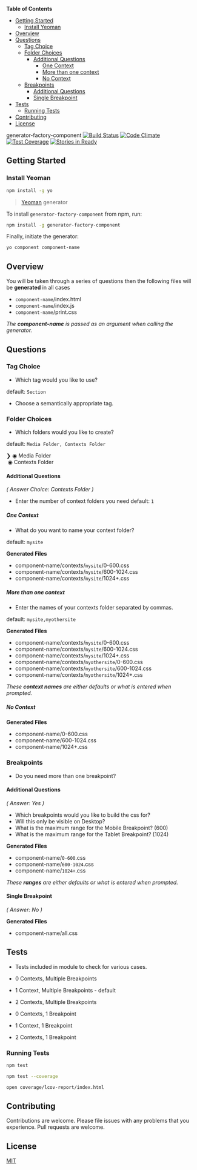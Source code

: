 <!-- START doctoc generated TOC please keep comment here to allow auto update -->
<!-- DON'T EDIT THIS SECTION, INSTEAD RE-RUN doctoc TO UPDATE -->
**Table of Contents**

- [Getting Started](#getting-started)
  - [Install Yeoman](#install-yeoman)
- [Overview](#overview)
- [Questions](#questions)
  - [Tag Choice](#tag-choice)
  - [Folder Choices](#folder-choices)
    - [Additional Questions](#additional-questions)
      - [One Context](#one-context)
      - [More than one context](#more-than-one-context)
      - [No Context](#no-context)
  - [Breakpoints](#breakpoints)
    - [Additional Questions](#additional-questions-1)
    - [Single Breakpoint](#single-viewport)
- [Tests](#tests)
  - [Running Tests](#running-tests)
- [Contributing](#contributing)
- [License](#license)

<!-- END doctoc generated TOC please keep comment here to allow auto update -->

 generator-factory-component [![Build Status](https://secure.travis-ci.org/techmsi/generator-factory-component.png?branch=master)](https://travis-ci.org/techmsi/generator-factory-component)
[![Code Climate](https://codeclimate.com/github/techmsi/generator-factory-component/badges/gpa.svg)](https://codeclimate.com/github/techmsi/generator-factory-component)
[![Test Coverage](https://codeclimate.com/github/techmsi/generator-factory-component/badges/coverage.svg)](https://codeclimate.com/github/techmsi/generator-factory-component)
[![Stories in Ready](https://badge.waffle.io/techmsi/generator-factory-component.png?label=ready&title=Ready)](https://waffle.io/techmsi/generator-factory-component)

## Getting Started

### Install Yeoman

```bash
npm install -g yo
```

>[Yeoman](http://yeoman.io) generator

To install `generator-factory-component` from npm, run:

```bash
npm install -g generator-factory-component
```

Finally, initiate the generator:

```bash
yo component component-name
```

## Overview
You will be taken through a series of questions then the following files will be **generated** in all cases

* `component-name`/index.html
* `component-name`/index.js
* `component-name`/print.css

_The **component-name** is passed as an argument when calling the generator._
## Questions

### Tag Choice
* Which tag would you like to use?

default: `Section`
* Choose a semantically appropriate tag.

### Folder Choices
* Which folders would you like to create?

default: `Media Folder, Contexts Folder`

❯&nbsp;&#9673; Media Folder <br/>
&nbsp;&#9673; Contexts Folder

#### Additional Questions
_( Answer Choice: Contexts Folder )_

* Enter the number of context folders you need
default: `1`

##### One Context
* What do you want to name your context folder?

default: `mysite`

**Generated Files**

* component-name/contexts/`mysite`/0-600.css
* component-name/contexts/`mysite`/600-1024.css
* component-name/contexts/`mysite`/1024+.css

##### More than one context
* Enter the names of your contexts folder separated by commas.

default: `mysite,myothersite`

**Generated Files**

* component-name/contexts/`mysite`/0-600.css
* component-name/contexts/`mysite`/600-1024.css
* component-name/contexts/`mysite`/1024+.css
* component-name/contexts/`myothersite`/0-600.css
* component-name/contexts/`myothersite`/600-1024.css
* component-name/contexts/`myothersite`/1024+.css


_These **context names** are either defaults or what is entered when prompted._

##### No Context

**Generated Files**

* component-name/0-600.css
* component-name/600-1024.css
* component-name/1024+.css

### Breakpoints
* Do you need more than one breakpoint?

#### Additional Questions
_( Answer: Yes )_

  - Which breakpoints would you like to build the css for?
  - Will this only be visible on Desktop?
  - What is the maximum range for the Mobile Breakpoint? (600)
  - What is the maximum range for the Tablet Breakpoint? (1024)

**Generated Files**

* component-name/`0-600`.css
* component-name/`600-1024`.css
* component-name/`1024+`.css

_These **ranges** are either defaults or what is entered when prompted._

#### Single Breakpoint
_( Answer: No )_

**Generated Files**

* component-name/all.css

## Tests
* Tests included in module to check for various cases.


* 0 Contexts, Multiple Breakpoints
* 1 Context, Multiple Breakpoints - default
* 2 Contexts, Multiple Breakpoints


* 0 Contexts, 1 Breakpoint
* 1 Context, 1 Breakpoint
* 2 Contexts, 1 Breakpoint

### Running Tests

```bash
npm test
```

```bash
npm test --coverage
```

```bash
open coverage/lcov-report/index.html
```

## Contributing

Contributions are welcome. Please file issues with any problems that you experience. Pull requests are welcome.

## License

[MIT](LICENSE)
